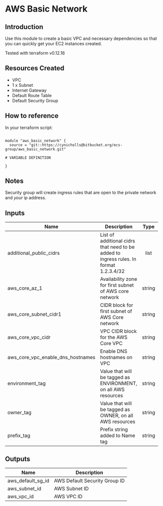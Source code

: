 # AWS Basic Network

## Introduction

Use this module to create a basic VPC and necessary dependencies so that you can quickly get your EC2 instances created.

Tested with terraform v0.12.16

## Resources Created

* VPC
* 1 x Subnet
* Internet Gateway
* Default Route Table
* Default Security Group

## How to reference

In your terraform script:

```

module "aws_basic_network" {
  source = "git::https://cynicholls@bitbucket.org/ecs-group/aws_basic_network.git"

# VARIABLE DEFINITION

}
```


## Notes

Security group will create ingress rules that are open to the private network and *your* ip address.

## Inputs

| Name | Description | Type | Default | Required |
|------|-------------|:----:|:-----:|:-----:|
| additional\_public\_cidrs | List of additional cidrs that need to be added to ingress rules. In format 1.2.3.4/32 | list | n/a | yes |
| aws\_core\_az\_1 | Availability zone for first subnet of AWS core network | string | n/a | yes |
| aws\_core\_subnet\_cidr1 | CIDR block for first subnet of AWS Core network | string | n/a | yes |
| aws\_core\_vpc\_cidr | VPC CIDR block for the AWS Core VPC | string | n/a | yes |
| aws\_core\_vpc\_enable\_dns\_hostnames | Enable DNS hostnames on VPC | string | false | no |
| environment\_tag | Value that will be tagged as ENVIRONMENT, on all AWS resources | string | n/a | yes |
| owner\_tag | Value that will be tagged as OWNER, on all AWS resources | string | n/a | yes |
| prefix\_tag | Prefix string added to Name tag | string | n/a | yes |

## Outputs

| Name | Description |
|------|-------------|
| aws\_default\_sg\_id | AWS Default Security Group ID |
| aws\_subnet\_id | AWS Subnet ID |
| aws\_vpc\_id | AWS VPC ID |